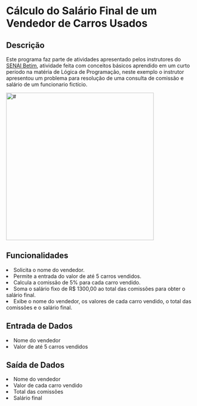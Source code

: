 <h1>Cálculo do Salário Final de um Vendedor de Carros Usados </h1>


<h2>Descrição</h2>
<p></p>Este programa faz parte de atividades apresentado pelos instrutores do <a href="https://www.fiemg.com.br/unidades/senai-betim-maria-madalena-nogueira/">SENAI Betim</a>, atividade feita com conceitos básicos aprendido em um curto período na matéria de Lógica de Programação, neste exemplo o instrutor apresentou um problema para resolução de uma consulta de comissão e salário de um funcionario fictício.</p>

<img src="https://cdn.discordapp.com/attachments/1233110381023727797/1242897738715103314/image.png?ex=664f8238&is=664e30b8&hm=bfc3b6aef6a429d229d662ad421397cecf9c715c30775fac132a957711b8ee38&" alt="#" width="400px">

<h2>Funcionalidades</h2>

<li>Solicita o nome do vendedor.
<li>Permite a entrada do valor de até 5 carros vendidos.
<li>Calcula a comissão de 5% para cada carro vendido.
<li>Soma o salário fixo de R$ 1300,00 ao total das comissões para obter o salário final.
<li>Exibe o nome do vendedor, os valores de cada carro vendido, o total das comissões e o salário final.

<h2>Entrada de Dados</h2>

<li>Nome do vendedor
<li>Valor de até 5 carros vendidos

<h2>Saída de Dados</h2>

<li>Nome do vendedor
<li>Valor de cada carro vendido
<li>Total das comissões
<li>Salário final
